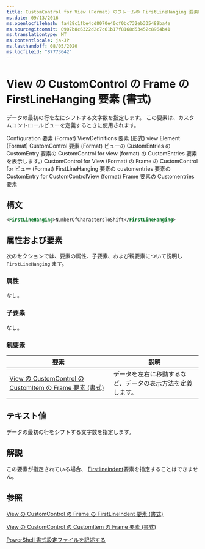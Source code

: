```yaml
---
title: CustomControl for View (Format) のフレームの FirstLineHanging 要素Microsoft Docs
ms.date: 09/13/2016
ms.openlocfilehash: fa428c1fbe4cd8070e40cf0bc732eb335489ba4e
ms.sourcegitcommit: 0907b8c6322d2c7c61b17f8168d53452c8964b41
ms.translationtype: MT
ms.contentlocale: ja-JP
ms.lasthandoff: 08/05/2020
ms.locfileid: "87773642"
---
```

# <a name="firstlinehanging-element-for-frame-for-customcontrol-for-view-format"></a>View の CustomControl の Frame の FirstLineHanging 要素 (書式)

データの最初の行を左にシフトする文字数を指定します。 この要素は、カスタムコントロールビューを定義するときに使用されます。

Configuration 要素 (Format) ViewDefinitions 要素 (形式) view Element (Format) CustomControl 要素 (Format) ビューの CustomEntries の CustomEntry 要素の CustomControl for view (format) の CustomEntries 要素を表示します。) CustomControl for View (Format) の Frame の CustomControl for ビュー (Format) FirstLineHanging 要素の customentries 要素の CustomEntry for CustomControlView (format) Frame 要素の Customentries 要素

## <a name="syntax"></a>構文

```xml
<FirstLineHanging>NumberOfCharactersToShift</FirstLineHanging>
```

## <a name="attributes-and-elements"></a>属性および要素

次のセクションでは、要素の属性、子要素、および親要素について説明し `FirstLineHanging` ます。

### <a name="attributes"></a>属性

なし。

### <a name="child-elements"></a>子要素

なし。

### <a name="parent-elements"></a>親要素

|要素|説明|
|-------------|-----------------|
|[View の CustomControl の CustomItem の Frame 要素 (書式)](./frame-element-for-customitem-for-customcontrol-for-view-format.md)|データを左右に移動するなど、データの表示方法を定義します。|

## <a name="text-value"></a>テキスト値

データの最初の行をシフトする文字数を指定します。

## <a name="remarks"></a>解説

この要素が指定されている場合、 [Firstlineindent](./firstlineindent-element-for-frame-for-customcontrol-for-view-format.md)要素を指定することはできません。

## <a name="see-also"></a>参照

[View の CustomControl の Frame の FirstLineIndent 要素 (書式)](./firstlineindent-element-for-frame-for-customcontrol-for-view-format.md)

[View の CustomControl の CustomItem の Frame 要素 (書式)](./frame-element-for-customitem-for-customcontrol-for-view-format.md)

[PowerShell 書式設定ファイルを記述する](./writing-a-powershell-formatting-file.md)
